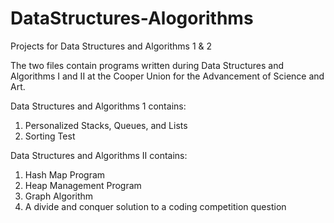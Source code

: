 # DataStructures-Alogorithms
Projects for Data Structures and Algorithms 1 &amp; 2

The two files contain programs written during Data Structures and Algorithms I and II at the Cooper Union for the Advancement of Science and Art.

Data Structures and Algorithms 1 contains:
1. Personalized Stacks, Queues, and Lists
2. Sorting Test

Data Structures and Algorithms II contains:
1. Hash Map Program
2. Heap Management Program
3. Graph Algorithm
4. A divide and conquer solution to a coding competition question 
